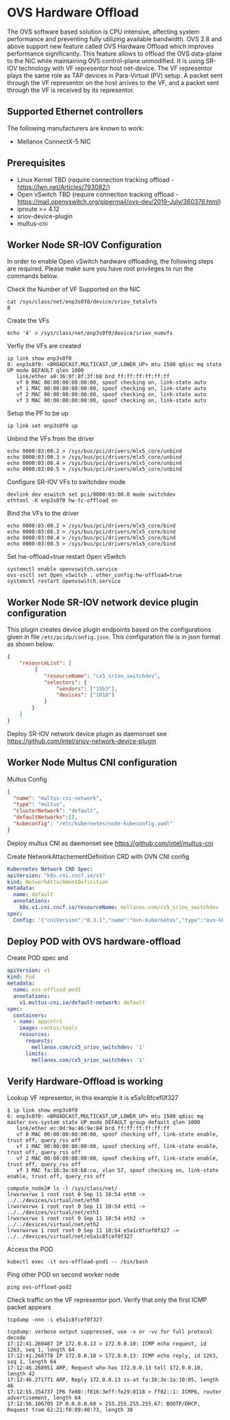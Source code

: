 # OVS Hardware Offload

The OVS software based solution is CPU intensive, affecting system performance
and preventing fully utilizing available bandwidth. OVS 2.8 and above support
new feature called OVS Hardware Offload which improves performance significantly. 
This feature allows to offload the OVS data-plane to the NIC while maintaining 
OVS control-plane unmodified. It is using SR-IOV technology with VF representor
host net-device. The VF representor plays the same role as TAP devices
in Para-Virtual (PV) setup. A packet sent through the VF representor on the host
arrives to the VF, and a packet sent through the VF is received by its representor.

## Supported Ethernet controllers

The following manufacturers are known to work:

- Mellanox ConnectX-5 NIC

## Prerequisites

- Linux Kernel TBD (require connection tracking offload - https://lwn.net/Articles/793082/)
- Open vSwitch TBD (require connection tracking offload - https://mail.openvswitch.org/pipermail/ovs-dev/2019-July/360376.html)
- iproute >= 4.12
- sriov-device-plugin
- multus-cni

## Worker Node SR-IOV Configuration

In order to enable Open vSwitch hardware offloading, the following steps
are required. Please make sure you have root privileges to run the commands
below.

Check the Number of VF Supported on the NIC

```
cat /sys/class/net/enp3s0f0/device/sriov_totalvfs
8
```

Create the VFs

```
echo '4' > /sys/class/net/enp3s0f0/device/sriov_numvfs
```

Verfiy the VFs are created

```
ip link show enp3s0f0
8: enp3s0f0: <BROADCAST,MULTICAST,UP,LOWER_UP> mtu 1500 qdisc mq state UP mode DEFAULT qlen 1000
   link/ether a0:36:9f:8f:3f:b8 brd ff:ff:ff:ff:ff:ff
   vf 0 MAC 00:00:00:00:00:00, spoof checking on, link-state auto
   vf 1 MAC 00:00:00:00:00:00, spoof checking on, link-state auto
   vf 2 MAC 00:00:00:00:00:00, spoof checking on, link-state auto
   vf 3 MAC 00:00:00:00:00:00, spoof checking on, link-state auto
```

Setup the PF to be up

```
ip link set enp3s0f0 up
```

Unbind the VFs from the driver

```
echo 0000:03:00.2 > /sys/bus/pci/drivers/mlx5_core/unbind
echo 0000:03:00.3 > /sys/bus/pci/drivers/mlx5_core/unbind
echo 0000:03:00.4 > /sys/bus/pci/drivers/mlx5_core/unbind
echo 0000:03:00.5 > /sys/bus/pci/drivers/mlx5_core/unbind
```

Configure SR-IOV VFs to switchdev mode

```
devlink dev eswitch set pci/0000:03:00.0 mode switchdev
ethtool -K enp3s0f0 hw-tc-offload on
```

Bind the VFs to the driver

```
echo 0000:03:00.2 > /sys/bus/pci/drivers/mlx5_core/bind
echo 0000:03:00.3 > /sys/bus/pci/drivers/mlx5_core/bind
echo 0000:03:00.4 > /sys/bus/pci/drivers/mlx5_core/bind
echo 0000:03:00.5 > /sys/bus/pci/drivers/mlx5_core/bind
```

Set hw-offload=true restart Open vSwitch

```
systemctl enable openvswitch.service
ovs-vsctl set Open_vSwitch . other_config:hw-offload=true
systemctl restart openvswitch.service
```

## Worker Node SR-IOV network device plugin configuration

This plugin creates device plugin endpoints based on the configurations given in file `/etc/pcidp/config.json`.
This configuration file is in json format as shown below:

```json
{
    "resourceList": [
         {
            "resourceName": "cx5_sriov_switchdev",
            "selectors": {
                "vendors": ["15b3"],
                "devices": ["1018"]
            }
        }
    ]
}
```

Deploy SR-IOV network device plugin as daemonset see https://github.com/intel/sriov-network-device-plugin

## Worker Node Multus CNI configuration

Multus Config
```json
{
  "name": "multus-cni-network",
  "type": "multus",
  "clusterNetwork": "default",
  "defaultNetworks":[],
  "kubeconfig": "/etc/kubernetes/node-kubeconfig.yaml"
}
```

Deploy multus CNI as daemonset see https://github.com/intel/multus-cni

Create NetworkAttachementDefinition CRD with OVN CNI config

```yaml
Kubernetes Network CRD Spec:
apiVersion: "k8s.cni.cncf.io/v1"
kind: NetworkAttachmentDefinition
metadata:
  name: default
  annotations:
    k8s.v1.cni.cncf.io/resourceName: mellanox.com/cx5_sriov_switchdev
spec:
  Config: '{"cniVersion":"0.3.1","name":"ovn-kubernetes","type":"ovn-k8s-cni-overlay","ipam":{},"dns":{}}'
```

## Deploy POD with OVS hardware-offload

Create POD spec and

```yaml
apiVersion: v1
kind: Pod
metadata:
  name: ovs-offload-pod1
  annotations:
    v1.multus-cni.io/default-network: default
spec:
  containers:
  - name: appcntr1
    image: centos/tools
    resources:
      requests:
        mellanox.com/cx5_sriov_switchdev: '1'
      limits:
        mellanox.com/cx5_sriov_switchdev: '1'
```

## Verify Hardware-Offload is working

Lookup VF representor, in this example it is e5a1c8fcef0f327

```
$ ip link show enp3s0f0
6: enp3s0f0: <BROADCAST,MULTICAST,UP,LOWER_UP> mtu 1500 qdisc mq master ovs-system state UP mode DEFAULT group default qlen 1000
   link/ether ec:0d:9a:46:9e:84 brd ff:ff:ff:ff:ff:ff
   vf 0 MAC 00:00:00:00:00:00, spoof checking off, link-state enable, trust off, query_rss off
   vf 1 MAC 00:00:00:00:00:00, spoof checking off, link-state enable, trust off, query_rss off
   vf 2 MAC 00:00:00:00:00:00, spoof checking off, link-state enable, trust off, query_rss off
   vf 3 MAC fa:16:3e:b9:b8:ce, vlan 57, spoof checking on, link-state enable, trust off, query_rss off

compute_node2# ls -l /sys/class/net/
lrwxrwxrwx 1 root root 0 Sep 11 10:54 eth0 -> ../../devices/virtual/net/eth0
lrwxrwxrwx 1 root root 0 Sep 11 10:54 eth1 -> ../../devices/virtual/net/eth1
lrwxrwxrwx 1 root root 0 Sep 11 10:54 eth2 -> ../../devices/virtual/net/eth2
lrwxrwxrwx 1 root root 0 Sep 11 10:54 e5a1c8fcef0f327 -> ../../devices/virtual/net/e5a1c8fcef0f327
```

Access the POD

```
kubectl exec -it ovs-offload-pod1 -- /bin/bash
```

Ping other POD on second worker node
```
ping ovs-offload-pod2
```

Check traffic on the VF representor port. Verify that only the first ICMP packet appears
```
tcpdump -nnn -i e5a1c8fcef0f327

tcpdump: verbose output suppressed, use -v or -vv for full protocol decode
17:12:41.260487 IP 172.0.0.13 > 172.0.0.10: ICMP echo request, id 1263, seq 1, length 64
17:12:41.260778 IP 172.0.0.10 > 172.0.0.13: ICMP echo reply, id 1263, seq 1, length 64
17:12:46.268951 ARP, Request who-has 172.0.0.13 tell 172.0.0.10, length 42
17:12:46.271771 ARP, Reply 172.0.0.13 is-at fa:16:3e:1a:10:05, length 46
17:12:55.354737 IP6 fe80::f816:3eff:fe29:8118 > ff02::1: ICMP6, router advertisement, length 64
17:12:56.106705 IP 0.0.0.0.68 > 255.255.255.255.67: BOOTP/DHCP, Request from 62:21:f0:89:40:73, length 30
```

